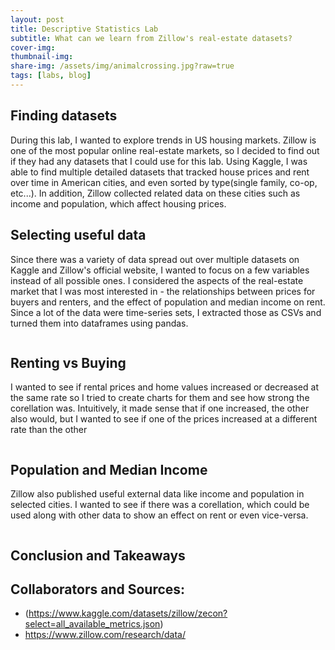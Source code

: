 ```yaml
---
layout: post
title: Descriptive Statistics Lab
subtitle: What can we learn from Zillow's real-estate datasets?
cover-img:
thumbnail-img:
share-img: /assets/img/animalcrossing.jpg?raw=true
tags: [labs, blog]
---
```




## Finding datasets

During this lab, I wanted to explore trends in US housing markets. Zillow is one of the most popular online real-estate markets, so I decided to find out if they had any datasets that I could use for this lab. Using Kaggle, I was able to find multiple detailed datasets that tracked house prices and rent over time in American cities, and even sorted by type(single family, co-op, etc...). In addition, Zillow collected related data on these cities such as income and population, which affect housing prices.


## Selecting useful data

Since there was a variety of data spread out over multiple datasets on Kaggle and Zillow's official website, I wanted to focus on a few variables instead of all possible ones. I considered the aspects of the real-estate market that I was most interested in - the relationships between prices for buyers and renters, and the effect of population and median income on rent. Since a lot of the data were time-series sets, I extracted those as CSVs and turned them into dataframes using pandas.

```

```


## Renting vs Buying

I wanted to see if rental prices and home values increased or decreased at the same rate so I tried to create charts for them and see how strong the corellation was. Intuitively, it made sense that if one increased, the other also would, but I wanted to see if one of the prices increased at a different rate than the other
```

```

## Population and Median Income
 
Zillow also published useful external data like income and population in selected cities. I wanted to see if there was a corellation, which could be used along with other data to show an effect on rent or even vice-versa.
```

```

## Conclusion and Takeaways



## Collaborators and Sources:

* (https://www.kaggle.com/datasets/zillow/zecon?select=all_available_metrics.json)
* https://www.zillow.com/research/data/
